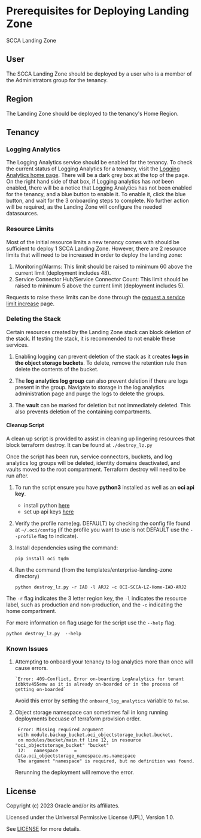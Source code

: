 # Prerequisites for Deploying Landing Zone

SCCA Landing Zone

## User

The SCCA Landing Zone should be deployed by a user who is a member of the Administrators group for the tenancy.

## Region

The Landing Zone should be deployed to the tenancy's Home Region. 

## Tenancy

### Logging Analytics

The Logging Analytics service should be enabled for the tenancy. 
To check the current status of Logging Analytics for a tenancy, visit the [Logging Analytics home page][1].
There will be a dark grey box at the top of the page. On the right hand side of that box, if Logging analytics has *not* been enabled, there will be a notice that Logging Analytics has not been enabled for the tenancy, and a blue button to enable it.  To enable it, click the blue button, and wait for the 3 onboarding steps to complete.  No further action will be required, as the Landing Zone will configure the needed datasources. 

### Resource Limits

Most of the initial resource limits a new tenancy comes with should be sufficient to deploy 1 SCCA Landing Zone. 
However, there are 2 resource limits that will need to be increased in order to deploy the landing zone: 

1. Monitoring/Alarms:  This limit should be raised to minimum 60 above the current limit (deployment includes 48). 
2. Service Connector Hub/Service Connector Count:  This limit should be raised to minimum 5 above the current limit (deployment includes 5). 

Requests to raise these limits can be done through the [request a service limit increase][2] page. 

### Deleting the Stack 

Certain resources created by the Landing Zone stack can block deletion of the stack. If testing the stack, it is recommended to not enable these services.

1. Enabling logging can prevent deletion of the stack as it creates **logs in the object storage buckets**. To delete, remove the retention rule then delete the contents of the bucket.

2. The **log analytics log group** can also prevent deletion if there are logs present in the group. Navigate to storage in the log analytics administration page and purge the logs to delete the groups.

3. The **vault** can be marked for deletion but not immediately deleted. This also prevents deletion of the containing compartments.


#### Cleanup Script
A clean up script is provided to assist in cleaning up lingering resources that block terraform destroy.
It can be found at `./destroy_lz.py`

Once the script has been run, service connectors, buckets, and log analytics log groups will be deleted, identity domains deactivated, and vaults moved to the root compartment. 
Terraform destroy will need to be run after.

1. To run the script ensure you have **python3** installed as well as an **oci api key**.
   * install python [here](https://www.python.org/downloads/)
   * set up api keys [here](https://docs.oracle.com/en-us/iaas/Content/API/Concepts/apisigningkey.htm)

2. Verify the profile name(eg. DEFAULT) by checking the config file found at `~/.oci/config` (if the profile you want to use is not DEFAULT use the `--profile` flag to indicate).

3. Install dependencies using the command: 
    ```
    pip install oci tqdm
    ```

4. Run the command (from the templates/enterprise-landing-zone directory)
    ```
    python destroy_lz.py -r IAD -l ARJ2 -c OCI-SCCA-LZ-Home-IAD-ARJ2

    ```

The `-r` flag indicates the 3 letter region key, the `-l` indicates the resource label, such as production and non-production, and the `-c` indicating the home compartment. 

For more information on flag usage for the script use the `--help` flag.
```
python destroy_lz.py  --help
```

### Known Issues
1. Attempting to onboard your tenancy to log analytics more than once will cause errors.
   ```
   `Error: 409-Conflict, Error on-boarding LogAnalytics for tenant idbktv455emw as it is already on-boarded or in the process of getting on-boarded`
   ```
   Avoid this error by setting the `onboard_log_analytics` variable to `false`.

2. Object storage namespace can sometimes fail in long running deployments becuase of terraform provision order. 
   ```
    Error: Missing required argument
    with module.backup_bucket.oci_objectstorage_bucket.bucket,
    on modules/bucket/main.tf line 12, in resource "oci_objectstorage_bucket" "bucket" 
    12:   namespace      = data.oci_objectstorage_namespace.ns.namespace
    The argument "namespace" is required, but no definition was found.
    ```
    Rerunning the deployment will remove the error.

[1]: https://cloud.oracle.com/loganalytics/home "Logging Analytics Home page."
[2]: https://cloud.oracle.com/support/create?type=limit "Request a service Limit Increase."

## License

Copyright (c) 2023 Oracle and/or its affiliates.

Licensed under the Universal Permissive License (UPL), Version 1.0.

See [LICENSE](./license.txt) for more details.